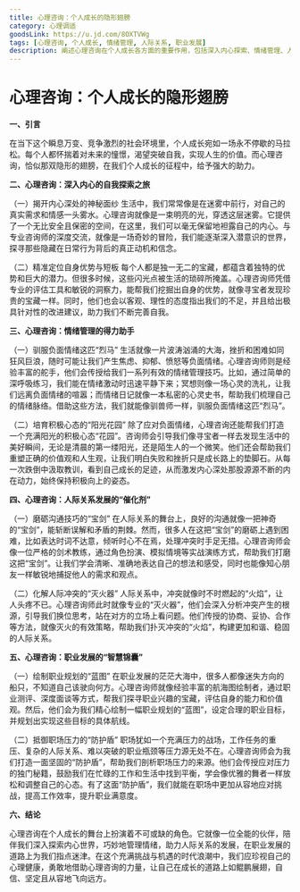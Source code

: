 ```yaml
---
title: 心理咨询：个人成长的隐形翅膀
category: 心理调适
goodsLink: https://u.jd.com/8OXTVWg
tags: [心理咨询, 个人成长, 情绪管理, 人际关系, 职业发展]
description: 阐述心理咨询在个人成长各方面的重要作用，包括深入内心探索、情绪管理、人际关系发展、职业发展等，强调其在当下社会助力个人成长的意义。
---
```


# 心理咨询：个人成长的隐形翅膀

**一、引言**

在当下这个瞬息万变、竞争激烈的社会环境里，个人成长宛如一场永不停歇的马拉松。每个人都怀揣着对未来的憧憬，渴望突破自我，实现人生的价值。而心理咨询，恰似那双隐形的翅膀，在我们个人成长的征程中，给予强大的助力。

**二、心理咨询：深入内心的自我探索之旅**

（一）揭开内心深处的神秘面纱
生活中，我们常常像是在迷雾中前行，对自己的真实需求和情感一头雾水。心理咨询就像是一束明亮的光，穿透这层迷雾。它提供了一个无比安全且保密的空间，在这里，我们可以毫无保留地袒露自己的内心。与专业咨询师的深度交流，就像是一场奇妙的冒险，我们能逐渐深入潜意识的世界，探寻那些隐藏在日常行为背后的真正动机和信念。

（二）精准定位自身优势与短板
每个人都是独一无二的宝藏，都蕴含着独特的优势和巨大的潜力。但很多时候，这些闪光点被生活的琐碎所掩盖。心理咨询师凭借专业的评估工具和敏锐的洞察力，能帮我们挖掘出自身的优势，就像寻宝者发现珍贵的宝藏一样。同时，他们也会以客观、理性的态度指出我们的不足，并且给出极具针对性的改进建议，助力我们不断完善自我。

**三、心理咨询：情绪管理的得力助手**

（一）驯服负面情绪这匹“烈马”
生活就像一片波涛汹涌的大海，挫折和困难如同狂风巨浪，随时可能让我们产生焦虑、抑郁、愤怒等负面情绪。心理咨询师则是经验丰富的舵手，他们会传授给我们一系列有效的情绪管理技巧。比如，通过简单的深呼吸练习，我们能在情绪激动时迅速平静下来；冥想则像一场心灵的洗礼，让我们远离负面情绪的喧嚣；而情绪日记就像一本私密的心灵史书，帮助我们梳理自己的情绪脉络。借助这些方法，我们就能像驯兽师一样，驯服负面情绪这匹“烈马”。

（二）培育积极心态的“阳光花园”
除了应对负面情绪，心理咨询还能帮我们打造一个充满阳光的积极心态“花园”。咨询师会引导我们像寻宝者一样去发现生活中的美好瞬间，无论是清晨的第一缕阳光，还是陌生人的一个微笑。他们还会帮助我们重塑正确的价值观和人生观，让我们明白失败和挫折只是成长路上的垫脚石。从每一次跌倒中汲取教训，看到自己成长的足迹，从而激发内心深处那股源源不断的内在动力，始终保持积极向上的姿态。

**四、心理咨询：人际关系发展的“催化剂”**

（一）磨砺沟通技巧的“宝剑”
在人际关系的舞台上，良好的沟通就像一把神奇的“宝剑”，能斩断误解和矛盾的荆棘。然而，很多人在这把“宝剑”的磨砺上遇到困难，比如表达时词不达意，倾听时心不在焉，处理冲突时手足无措。心理咨询师会像一位严格的剑术教练，通过角色扮演、模拟情境等实战演练方式，帮助我们打磨这把“宝剑”。让我们学会清晰、准确地表达自己的想法和感受，同时也能像知心朋友一样敏锐地捕捉他人的需求和观点。

（二）化解人际冲突的“灭火器”
人际关系中，冲突就像时不时燃起的“火焰”，让人头疼不已。心理咨询师此时就像专业的“灭火器”，他们会深入分析冲突产生的根源，引导我们换位思考，站在对方的立场上看问题。他们传授的协商、妥协、合作等方法，就像灭火的有效策略，帮助我们扑灭冲突的“火焰”，构建更加和谐、稳固的人际关系。

**五、心理咨询：职业发展的“智慧锦囊”**

（一）绘制职业规划的“蓝图”
在职业发展的茫茫大海中，很多人都像迷失方向的船只，不知道自己该驶向何方。心理咨询师就像经验丰富的航海图绘制者，通过职业测评、深度面谈等方式，帮我们探寻职业兴趣的宝藏，评估自身的能力和价值观。然后，他们会为我们精心绘制一幅职业规划的“蓝图”，设定合理的职业目标，并规划出实现这些目标的具体航线。

（二）抵御职场压力的“防护盾”
职场犹如一个充满压力的战场，工作任务的重压、复杂的人际关系、难以突破的职业瓶颈等压力源无处不在。心理咨询师会为我们打造一面坚固的“防护盾”，帮助我们剖析职场压力的来源。他们会传授应对压力的独门秘籍，鼓励我们在忙碌的工作和生活中找到平衡，学会像优雅的舞者一样放松和调整自己的心态。有了这面“防护盾”，我们就能在职场中更加从容地应对挑战，提高工作效率，提升职业满意度。

**六、结论**

心理咨询在个人成长的舞台上扮演着不可或缺的角色。它就像一位全能的伙伴，陪伴我们深入探索内心世界，巧妙地管理情绪，助力人际关系的发展，在职业发展的道路上为我们指点迷津。在这个充满挑战与机遇的时代浪潮中，我们应珍视自己的心理健康，勇敢地借助心理咨询的力量，让自己在成长的道路上如鲲鹏展翅，自信、坚定且从容地飞向远方。
